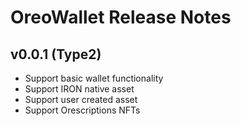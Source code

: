 # OreoWallet Release Notes

## v0.0.1 (Type2)

- Support basic wallet functionality
- Support IRON native asset
- Support user created asset
- Support Orescriptions NFTs